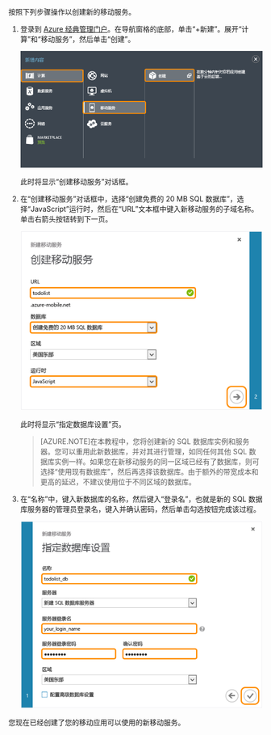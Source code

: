 

按照下列步骤操作以创建新的移动服务。

1.	登录到 [Azure 经典管理门户](https://manage.windowsazure.cn/)。在导航窗格的底部，单击“+新建”。展开“计算”和“移动服务”，然后单击“创建”。

	![](./media/mobile-services-create-new-service/mobile-create.png)

	此时将显示“创建移动服务”对话框。

2.	在“创建移动服务”对话框中，选择“创建免费的 20 MB SQL 数据库”，选择“JavaScript”运行时，然后在“URL”文本框中键入新移动服务的子域名称。单击右箭头按钮转到下一页。

	![](./media/mobile-services-create-new-service/mobile-create-page1.png)

	此时将显示“指定数据库设置”页。
	
	>[AZURE.NOTE]在本教程中，您将创建新的 SQL 数据库实例和服务器。您可以重用此新数据库，并对其进行管理，如同任何其他 SQL 数据库实例一样。如果您在新移动服务的同一区域已经有了数据库，则可选择“使用现有数据库”，然后再选择该数据库。由于额外的带宽成本和更高的延迟，不建议使用位于不同区域的数据库。

3.	在“名称”中，键入新数据库的名称，然后键入“登录名”，也就是新的 SQL 数据库服务器的管理员登录名，键入并确认密码，然后单击勾选按钮完成该过程。

	![](./media/mobile-services-create-new-service/mobile-create-page2.png)

您现在已经创建了您的移动应用可以使用的新移动服务。

<!---HONumber=Mooncake_0118_2016-->